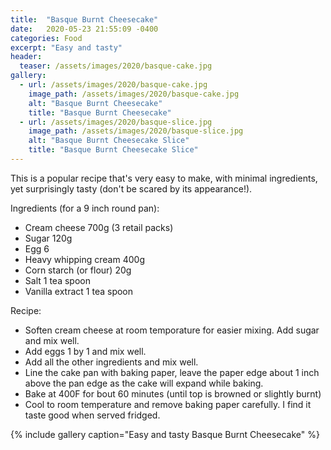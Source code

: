 ```yaml
---
title:  "Basque Burnt Cheesecake"
date:   2020-05-23 21:55:09 -0400
categories: Food
excerpt: "Easy and tasty"
header:
  teaser: /assets/images/2020/basque-cake.jpg
gallery:
  - url: /assets/images/2020/basque-cake.jpg
    image_path: /assets/images/2020/basque-cake.jpg
    alt: "Basque Burnt Cheesecake"
    title: "Basque Burnt Cheesecake"
  - url: /assets/images/2020/basque-slice.jpg
    image_path: /assets/images/2020/basque-slice.jpg
    alt: "Basque Burnt Cheesecake Slice"
    title: "Basque Burnt Cheesecake Slice"
---
```

This is a popular recipe that's very easy to make, with minimal ingredients, yet surprisingly tasty (don't be scared by its appearance!). 

Ingredients (for a 9 inch round pan):
* Cream cheese 700g (3 retail packs)
* Sugar 120g
* Egg 6
* Heavy whipping cream 400g
* Corn starch (or flour) 20g
* Salt 1 tea spoon
* Vanilla extract 1 tea spoon

Recipe:
* Soften cream cheese at room temporature for easier mixing. Add sugar and mix well.
* Add eggs 1 by 1 and mix well.
* Add all the other ingredients and mix well.
* Line the cake pan with baking paper, leave the paper edge about 1 inch above the pan edge as the cake will expand while baking.
* Bake at 400F for bout 60 minutes (until top is browned or slightly burnt)
* Cool to room temperature and remove baking paper carefully. I find it taste good when served fridged.

{% include gallery caption="Easy and tasty Basque Burnt Cheesecake" %}
